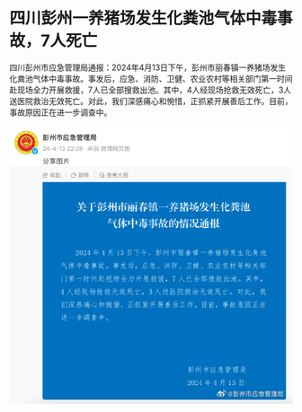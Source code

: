 # 四川彭州一养猪场发生化粪池气体中毒事故，7人死亡

四川彭州市应急管理局通报：2024年4月13日下午，彭州市丽春镇一养猪场发生化粪池气体中毒事故。事发后，应急、消防、卫健、农业农村等相关部门第一时间赴现场全力开展救援，7人已全部搜救出池。其中，4人经现场抢救无效死亡，3人送医院救治无效死亡。对此，我们深感痛心和惋惜，正抓紧开展善后工作。目前，事故原因正在进一步调查中。

![59c347e5f979f53523bc4c5d75c1c6d2.jpg](https://raw.githubusercontent.com/qqhsx/qqnews_image/main/2024/04/13/四川彭州一养猪场发生化粪池气体中毒事故，7人死亡/59c347e5f979f53523bc4c5d75c1c6d2.jpg)


